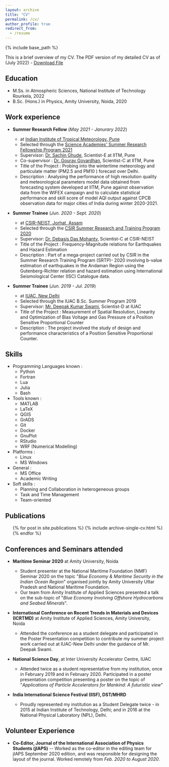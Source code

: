 ```yaml
---
layout: archive
title: "CV"
permalink: /cv/
author_profile: true
redirect_from:
  - /resume
---
```


{% include base_path %}

This is a brief overview of my CV. The PDF version of my detailed CV as of (July 2022) - [Download File](/files/Aditya_Sengupta_CV.pdf)

Education
---
* M.Ss. in Atmospheric Sciences, National Institute of Technology Rourkela, 2022
* B.Sc. (Hons.) in Physics, Amity University, Noida, 2020

Work experience
---
* **Summer Research Fellow** (_May 2021 - Janurary 2022_)
  * at [Indian Institute of Tropical Meteorology, Pune](https://tropmet.res.in)
  * Selected through the [Science Academies' Summer Research Fellowship Program 2021](https://webjapps.ias.ac.in/fellowship2021/lists/result.jsp)
  * Supervisor: [Dr. Sachin Ghude](https://www.tropmet.res.in/77-Sachin%20Dinkar%20Ghude-scientist_detail), Scientist-E at IITM, Pune
  * Co-supervisor : [Dr. Gourav Govardhan](https://scholar.google.com/citations?user=DNQDk1oAAAAJ&hl=en&oi=sra), Scientist-C at IITM, Pune
  * Title of the Project : Probing into the wintertime meteorology and particulate matter (PM2.5 and PM10 ) forecast over
Delhi.
  * Description : Analysing the performance of high resolution quality and meteorological parameters model data obtained
from forecasting system developed at IITM, Pune against observation data from the WIFEX campaign and to calculate
statistical performance and skill score of model AQI output against CPCB observation data for major cities of India
during winter 2020-2021.

* **Summer Trainee** (_Jun. 2020 - Sept. 2020_)
  * at [CSIR-NEIST, Jorhat, Assam](https://www.neist.res.in/)
  * Selected through the [CSIR Summer Research and Training Program 2020](https://www.neist.res.in/srtp2020/)
  * Supervisor: [Dr. Debasis Das Mohanty](https://scholar.google.com/citations?hl=en&user=zZIxD2kAAAAJ&view_op=list_works&sortby=pubdate), Scientist-C at CSIR-NEIST
  * Title of the Project : Frequency-Magnitude relations for Earthquakes and Hazard Estimation
  * Description : Part of a mega-project carried out by CSIR in the Summer Research Training Program (SRTP)- 2020
involving b-value estimation of earthquakes in the Andaman Region using the Gutenberg-Richter relation and hazard
estimation using International Seismological Center (ISC) Catalogue data.
  
* **Summer Trainee** (_Jun. 2019 - Jul. 2019_)
  * at [IUAC, New Delhi](https://iuac.res.in/)
  * Selected through the IUAC B.Sc. Summer Program 2019
  * Supervisor: [Mr. Deepak Kumar Swami](https://www.researchgate.net/profile/Deepak-Swami-3), Scientist-D at IUAC 
  * Title of the Project : Measurement of Spatial Resolution, Linearity and Optimization of Bias Voltage and Gas Pressure of a
Position Sensitive Proportional Counter
  * Description : The project involved the study of design and performance characteristics of a Position Sensitive
Proportional Counter.

Skills
---
* Programming Languages known :
  * Python
  * Fortran
  * Lua
  * Julia
  * Bash
* Tools known :
  * MATLAB
  * LaTeX
  * QGIS
  * GrADS
  * Git
  * Docker
  * GnuPlot
  * RStudio
  * WRF (Numerical Modelling)
* Platforms :
  * Linux
  * MS Windows
* General :
  * MS Office
  * Academic Writing
* Soft skills :
  * Planning and Collaboration in heterogeneous groups
  * Task and Time Management
  * Team-oriented

Publications
---
  <ul>{% for post in site.publications %}
    {% include archive-single-cv.html %}
  {% endfor %}</ul>
  
<!-- Talks
---
  <ul>{% for post in site.talks %}
    {% include archive-single-talk-cv.html %}
  {% endfor %}</ul>
  
Teaching
---
  <ul>{% for post in site.teaching %}
    {% include archive-single-cv.html %}
  {% endfor %}</ul> -->
  
Conferences and Seminars attended
---

* **Maritime Seminar 2020** at Amity University, Noida
  * Student presenter at the National Maritime Foundation (NMF) Seminar 2020 on the topic "_Blue Economy & Maritime Security in the
Indian Ocean Region_" organised jointly by Amity University Uttar Pradesh and National Maritime Foundation.
  * Our team from Amity Institute of Applied Sciences presented a talk on the sub-topic of "_Blue Economy Involving Offshore Hydrocarbons and Seabed Minerals_".

* **International Conference on Recent Trends in Materials and Devices (ICRTMD)** at Amity Institute of Applied Sciences, Amity University, Noida
  * Attended the conference as a student delegate and participated in the Poster Presentation competition to contribute my summer project work carried out at IUAC-New Delhi under the guidance of Mr. Deepak Swami.

* **National Science Day**, at Inter University Accelerator Centre, IUAC
  * Attended twice as a student representative from my institution, once in February 2019 and in February 2020. Participated in a poster presentation competition presenting a poster on the topic of "_Applications of Particle Accelerators for Mankind: A futuristic view_"
* **India International Science Festival (IISF), DST/MHRD**
  * Proudly represented my institution as a Student Delegate twice - in 2015 at Indian Institute of Technology, Delhi; and in 2016 at the National Physical Laboratory (NPL), Delhi.

Volunteer Experience
---

* **Co-Editor, Journal of the International Association of Physics Students (jIAPS)** -- Worked as the co-editor in the editing team for jIAPS September 2020 edition, and was responsible for designing the layout of the journal. Worked remotely from _Feb. 2020 to August 2020_.
